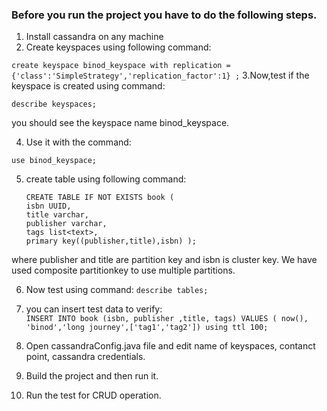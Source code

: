 ### Before you run the project you have to do the following steps.
1. Install cassandra on any machine
2. Create keyspaces using following command:

  `create keyspace binod_keyspace with replication ={'class':'SimpleStrategy','replication_factor':1} ;`
3.Now,test if the keyspace is created using command:

  `describe keyspaces;`

you should see the keyspace name binod_keyspace.

4. Use it with the command:

  `use binod_keyspace;`

5. create table using following command:
    ```
    CREATE TABLE IF NOT EXISTS book (
    isbn UUID,
    title varchar,
    publisher varchar,
    tags list<text>, 
    primary key((publisher,title),isbn) );
    ```
where publisher and title are partition key and isbn is cluster key. We have used composite partitionkey to use multiple partitions.

6. Now test using command:
    `describe tables;`

7. you can insert test data to verify: </br>
  `INSERT INTO book (isbn, publisher ,title, tags) VALUES ( now(), 'binod','long journey',['tag1','tag2']) using ttl 100;`
8. Open cassandraConfig.java file and edit name of keyspaces, contanct point, cassandra credentials.</br>
9. Build the project and then run it.
10. Run the test for CRUD operation.
